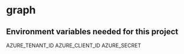 # graph

## Environment variables needed for this project

AZURE_TENANT_ID
AZURE_CLIENT_ID
AZURE_SECRET
